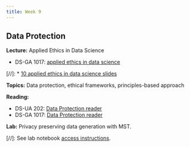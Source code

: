 ```yaml
---
title: Week 9
---
```


## Data Protection

**Lecture:** Applied Ethics in Data Science

* DS-GA 1017: [applied ethics in data science](../../../assets/9_Ethics_1017.pdf)

[//]: * [10 applied ethics in data science slides](../../../assets/10_AppliedEthics.pdf)

**Topics:** Data protection, ethical frameworks, principles-based approach

**Reading:**

* DS-UA 202: [Data Protection reader](../../../assets/protection_reader__ua202.pdf)
* DS-GA 1017: [Data Protection reader](../../../assets/protection_reader.pdf)

**Lab:** Privacy preserving data generation with MST.

[//]: See lab notebook [access instructions](../../../assets/lab_10_access_instructions.pdf).
